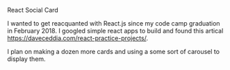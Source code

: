 React Social Card

I wanted to get reacquanted with React.js since my code camp graduation in February 2018.  I googled simple react apps to build and found this artical https://daveceddia.com/react-practice-projects/.

I plan on making a dozen more cards and using a some sort of carousel to display them. 
